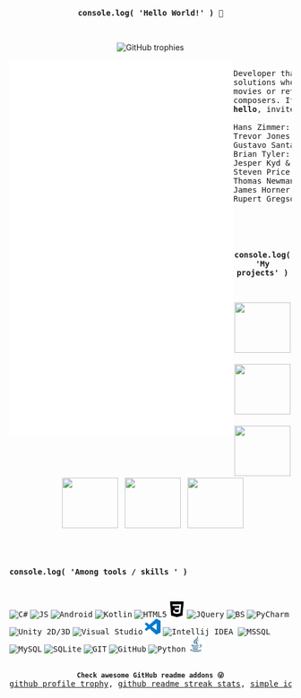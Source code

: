 <!--
- 🔭 I’m currently working on ...
- 🌱 I’m currently learning ...
- 👯 I’m looking to collaborate on ...
- 🤔 I’m looking for help with ...
- 💬 Ask me about ...
- ⚡ Fun fact: ...
- 🤔 I’m looking for help with ...
- 👯 I’m looking to collaborate on ...
-->

<code>
  <h3 align="center">console.log( 'Hello World!' ) 👋</h3>
</code>

<p align="center">
  <img src="https://github-profile-trophy.vercel.app/?username=trolit" height="100px" alt="GitHub trophies"/>
</p>

<img align="left" src="https://github.com/trolit/trolit/blob/master/github-metrics.svg" width="400px" alt="GitHub metrics"/> 

<pre align="right">
<div align="center">
Developer that likes to invent, make and cooperate on
solutions who sometimes does some kickboxing, watches 
movies or returns to great soundtracks from awesome 
composers. If you need any help or want to say 
<strong>hello</strong>, invite me on Discord:)

Hans Zimmer: <a href="https://youtu.be/sKFLpfv4hSY?list=PLCrKXyV2OjXiChtGSzLIQ4RHKvlzEdjnC">King Arthur</a>, <a href="https://youtu.be/f2omHyq6Lrg?list=PLCrKXyV2OjXiChtGSzLIQ4RHKvlzEdjnC">Last Samurai</a>
Trevor Jones: <a href="https://youtu.be/ygNuRpwZqRU?list=PLCrKXyV2OjXiChtGSzLIQ4RHKvlzEdjnC">The Last of the Mohicans</a>
Gustavo Santaolalla & Mac Quayle: <a href="https://youtu.be/E5qCgrRXR5E?list=PLCrKXyV2OjXiChtGSzLIQ4RHKvlzEdjnC">The Last Of Us Part 2</a>
Brian Tyler: <a href="https://youtu.be/BDBXjyPfWyA?list=PLCrKXyV2OjXiChtGSzLIQ4RHKvlzEdjnC">COD MW3</a>
Jesper Kyd & Lorne Balfe: <a href="https://youtu.be/YSdzkOhyqAk">Assassin's Creed R</a>
Steven Price: <a href="https://youtu.be/xhfo-lB6JS8?list=PLCrKXyV2OjXiChtGSzLIQ4RHKvlzEdjnC">Fury</a>
Thomas Newman: <a href="https://youtu.be/KzmdfOh6su4?list=PLCrKXyV2OjXiChtGSzLIQ4RHKvlzEdjnC">1917</a>
James Horner: <a href="https://youtu.be/JYMySrHL0Fo?list=PLCrKXyV2OjXiChtGSzLIQ4RHKvlzEdjnC">Braveheart</a>
Rupert Gregson-Williams: <a href="https://youtu.be/duPXV-OsfEU?list=PLCrKXyV2OjXiChtGSzLIQ4RHKvlzEdjnC">Hacksaw Ridge</a>
</div>
</pre>

<code>
  <h3 align="center">console.log( 'My projects' )</h3>
</code>

<p align="center">
   <kbd><a href="https://os-expected.github.io/EzGitDoc-documentation/"><img src="https://os-expected.github.io/EzGitDoc-documentation/img/favicon.png" width="100" height="90"/></a></kbd> &nbsp; <kbd><a href="https://github.com/OS-expected/document-and-compare"><img src="https://trolit.github.io/images/docAndCom-cover.png" width="100" height="90"/></a></kbd> &nbsp; <kbd><a href="https://github.com/OS-expected/3vry"><img src="https://trolit.github.io/images/3vry-cover.png" width="100" height="90"/></a></kbd> &nbsp; <kbd><a href="https://github.com/trolit/projectZero"><img src="https://trolit.github.io/images/projectZero-square.jpg" width="100" height="90"/></a></kbd> &nbsp; <kbd><a href="https://github.com/trolit/sShuffler"><img src="https://trolit.github.io/images/sShuffler-cover.PNG" width="100" height="90"/></a></kbd> &nbsp; <kbd><a href="https://github.com/trolit/Wordally"><img src="https://trolit.github.io/images/wordally-cover.png" width="100" height="90"/></a></kbd>
</p>

<code>
  <h3 align="left">console.log( 'Among tools / skills ' )</h3>
</code>

<p align="left">
  <kbd><img src="https://github.com/simple-icons/simple-icons/blob/develop/icons/csharp.svg" height="28" alt="C#"/></kbd> <kbd><img src="https://github.com/simple-icons/simple-icons/blob/develop/icons/javascript.svg" height="28" alt="JS"/></kbd> <kbd><img src="https://github.com/simple-icons/simple-icons/blob/develop/icons/android.svg" height="28" alt="Android"/></kbd> <kbd><img src="https://github.com/simple-icons/simple-icons/blob/develop/icons/kotlin.svg" height="28" alt="Kotlin"/></kbd> <kbd><img src="https://github.com/simple-icons/simple-icons/blob/develop/icons/html5.svg" height="28" alt="HTML5"/></kbd> <kbd><img src="https://github.com/simple-icons/simple-icons/blob/develop/icons/css3.svg" height="28" alt="CSS3"/></kbd> <kbd><img src="https://github.com/simple-icons/simple-icons/blob/develop/icons/jquery.svg" height="28" alt="JQuery"/></kbd> <kbd><img src="https://github.com/simple-icons/simple-icons/blob/develop/icons/bootstrap.svg" height="28" alt="BS"/></kbd> <kbd><img src="https://github.com/simple-icons/simple-icons/blob/develop/icons/pycharm.svg" height="28" alt="PyCharm"/></kbd>  <kbd><img src="https://github.com/simple-icons/simple-icons/blob/develop/icons/unity.svg" height="28" alt="Unity 2D/3D"/></kbd> <kbd><img src="https://github.com/simple-icons/simple-icons/blob/develop/icons/visualstudio.svg" height="28" alt="Visual Studio"/></kbd> <kbd><img src="https://github.com/simple-icons/simple-icons/blob/develop/icons/visualstudiocode.svg" height="28" alt="VSC"/></kbd> <kbd><img src="https://github.com/simple-icons/simple-icons/blob/develop/icons/intellijidea.svg" height="28" alt="Intellij IDEA"/> </kbd> <kbd><img src="https://github.com/simple-icons/simple-icons/blob/develop/icons/microsoftsqlserver.svg" height="28" alt="MSSQL"/></kbd> <kbd><img src="https://github.com/simple-icons/simple-icons/blob/develop/icons/mysql.svg" height="28" alt="MySQL"/></kbd> <kbd><img src="https://github.com/simple-icons/simple-icons/blob/develop/icons/sqlite.svg" height="28" alt="SQLite"/></kbd> <kbd><img src="https://github.com/simple-icons/simple-icons/blob/develop/icons/git.svg" height="28" alt="GIT"/></kbd> <kbd><img src="https://github.com/simple-icons/simple-icons/blob/develop/icons/github.svg" height="28" alt="GitHub"/></kbd> <kbd><img src="https://github.com/simple-icons/simple-icons/blob/develop/icons/python.svg" height="28" alt="Python"/></kbd> <kbd><img src="https://github.com/simple-icons/simple-icons/blob/develop/icons/java.svg" height="28" alt="Java"/></kbd>
</p>

<pre>
<div align="center">
<code><strong>Check awesome GitHub readme addons 😜</strong></code>
<a href="https://github.com/ryo-ma/github-profile-trophy">github profile trophy</a>, <a href="https://github.com/DenverCoder1/github-readme-streak-stats">github readme streak stats</a>, <a href="https://simpleicons.org/">simple icons</a>, <a href="https://github.com/lowlighter/metrics">lowlighter's metrics</a>
</div>
</pre>
